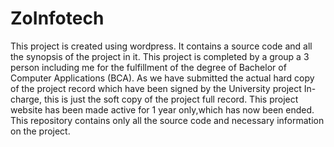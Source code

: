 # ZoInfotech
This project is created using wordpress. It contains a source code and all the synopsis of the project in it. This project is completed by a group a 3 person including me for the fulfillment of the degree of Bachelor of Computer Applications (BCA).
As we have submitted the actual hard copy of the project record which have been signed by the University project In-charge, this is just the soft copy of the project full record.
This project website has been made active for 1 year only,which has now been ended.
This repository contains only all the source code and necessary information on the project.
